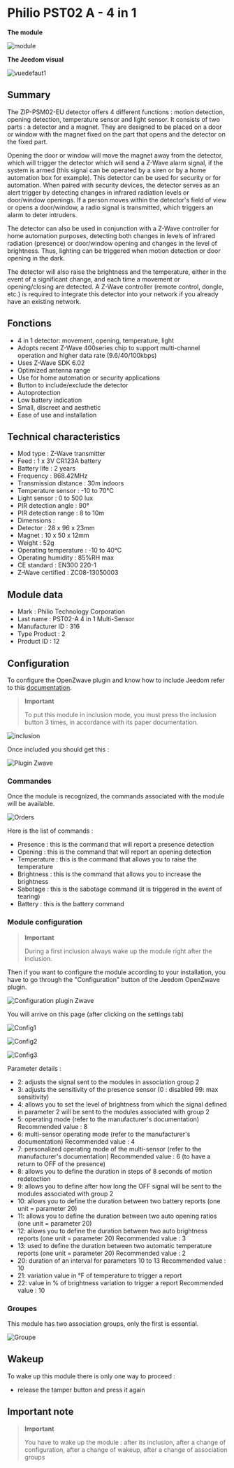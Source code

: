 # Philio PST02 A - 4 in 1

**The module**

![module](images/philio.pst02a/module.jpg)

**The Jeedom visual**

![vuedefaut1](images/philio.pst02a/vuedefaut1.jpg)

## Summary

The ZIP-PSM02-EU detector offers 4 different functions : motion detection, opening detection, temperature sensor and light sensor. It consists of two parts : a detector and a magnet. They are designed to be placed on a door or window with the magnet fixed on the part that opens and the detector on the fixed part.

Opening the door or window will move the magnet away from the detector, which will trigger the detector which will send a Z-Wave alarm signal, if the system is armed (this signal can be operated by a siren or by a home automation box for example). This detector can be used for security or for automation. When paired with security devices, the detector serves as an alert trigger by detecting changes in infrared radiation levels or door/window openings. If a person moves within the detector's field of view or opens a door/window, a radio signal is transmitted, which triggers an alarm to deter intruders.

The detector can also be used in conjunction with a Z-Wave controller for home automation purposes, detecting both changes in levels of infrared radiation (presence) or door/window opening and changes in the level of brightness. Thus, lighting can be triggered when motion detection or door opening in the dark.

The detector will also raise the brightness and the temperature, either in the event of a significant change, and each time a movement or opening/closing are detected. A Z-Wave controller (remote control, dongle, etc.) is required to integrate this detector into your network if you already have an existing network.

## Fonctions

-   4 in 1 detector: movement, opening, temperature, light
-   Adopts recent Z-Wave 400series chip to support multi-channel operation and higher data rate (9.6/40/100kbps)
-   Uses Z-Wave SDK 6.02
-   Optimized antenna range
-   Use for home automation or security applications
-   Button to include/exclude the detector
-   Autoprotection
-   Low battery indication
-   Small, discreet and aesthetic
-   Ease of use and installation

## Technical characteristics

-   Mod type : Z-Wave transmitter
-   Feed : 1 x 3V CR123A battery
-   Battery life : 2 years
-   Frequency : 868.42MHz
-   Transmission distance : 30m indoors
-   Temperature sensor : -10 to 70°C
-   Light sensor : 0 to 500 lux
-   PIR detection angle : 90°
-   PIR detection range : 8 to 10m
-   Dimensions :
  -   Detector : 28 x 96 x 23mm
  -   Magnet : 10 x 50 x 12mm
-   Weight : 52g
-   Operating temperature : -10 to 40°C
-   Operating humidity : 85%RH max
-   CE standard : EN300 220-1
-   Z-Wave certified : ZC08-13050003

## Module data

-   Mark : Philio Technology Corporation
-   Last name : PST02-A 4 in 1 Multi-Sensor
-   Manufacturer ID : 316
-   Type Product : 2
-   Product ID : 12

## Configuration

To configure the OpenZwave plugin and know how to include Jeedom refer to this [documentation](https://doc.jeedom.com/en_US/plugins/automation%20protocol/openzwave/).

> **Important**
>
> To put this module in inclusion mode, you must press the inclusion button 3 times, in accordance with its paper documentation.

![inclusion](images/philio.pst02a/inclusion.jpg)

Once included you should get this :

![Plugin Zwave](images/philio.pst02a/information.jpg)

### Commandes

Once the module is recognized, the commands associated with the module will be available.

![Orders](images/philio.pst02a/commandes.jpg)

Here is the list of commands :

-   Presence : this is the command that will report a presence detection
-   Opening : this is the command that will report an opening detection
-   Temperature : this is the command that allows you to raise the temperature
-   Brightness : this is the command that allows you to increase the brightness
-   Sabotage : this is the sabotage command (it is triggered in the event of tearing)
-   Battery : this is the battery command

### Module configuration

> **Important**
>
> During a first inclusion always wake up the module right after the inclusion.

Then if you want to configure the module according to your installation, you have to go through the "Configuration" button of the Jeedom OpenZwave plugin.

![Configuration plugin Zwave](images/plugin/bouton_configuration.jpg)

You will arrive on this page (after clicking on the settings tab)

![Config1](images/philio.pst02a/config1.jpg)

![Config2](images/philio.pst02a/config2.jpg)

![Config3](images/philio.pst02a/config3.jpg)

Parameter details :

-   2: adjusts the signal sent to the modules in association group 2
-   3: adjusts the sensitivity of the presence sensor (0 : disabled 99: max sensitivity)
-   4: allows you to set the level of brightness from which the signal defined in parameter 2 will be sent to the modules associated with group 2
-   5: operating mode (refer to the manufacturer's documentation) Recommended value : 8
-   6: multi-sensor operating mode (refer to the manufacturer's documentation) Recommended value : 4
-   7: personalized operating mode of the multi-sensor (refer to the manufacturer's documentation) Recommended value : 6 (to have a return to OFF of the presence)
-   8: allows you to define the duration in steps of 8 seconds of motion redetection
-   9: allows you to define after how long the OFF signal will be sent to the modules associated with group 2
-   10: allows you to define the duration between two battery reports (one unit = parameter 20)
-   11: allows you to define the duration between two auto opening ratios (one unit = parameter 20)
-   12: allows you to define the duration between two auto brightness reports (one unit = parameter 20) Recommended value : 3
-   13: used to define the duration between two automatic temperature reports (one unit = parameter 20) Recommended value : 2
-   20: duration of an interval for parameters 10 to 13 Recommended value : 10
-   21: variation value in °F of temperature to trigger a report
-   22: value in % of brightness variation to trigger a report Recommended value : 10

### Groupes

This module has two association groups, only the first is essential.

![Groupe](images/philio.pst02a/groupe.jpg)

## Wakeup

To wake up this module there is only one way to proceed :

-   release the tamper button and press it again

## Important note

> **Important**
>
> You have to wake up the module : after its inclusion, after a change of configuration, after a change of wakeup, after a change of association groups
